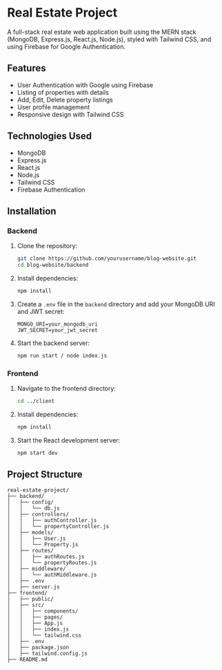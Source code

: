 # Real Estate Project

A full-stack real estate web application built using the MERN stack (MongoDB, Express.js, React.js, Node.js), styled with Tailwind CSS, and using Firebase for Google Authentication.

## Features

- User Authentication with Google using Firebase
- Listing of properties with details
- Add, Edit, Delete property listings
- User profile management
- Responsive design with Tailwind CSS

## Technologies Used

- MongoDB
- Express.js
- React.js
- Node.js
- Tailwind CSS
- Firebase Authentication

## Installation

### Backend

1. Clone the repository:
    ```sh
    git clone https://github.com/yourusername/blog-website.git
    cd blog-website/backend
    ```

2. Install dependencies:
    ```sh
    npm install
    ```

3. Create a `.env` file in the `backend` directory and add your MongoDB URI and JWT secret:
    ```env
    MONGO_URI=your_mongodb_uri
    JWT_SECRET=your_jwt_secret
    ```

4. Start the backend server:
    ```sh
    npm run start / node index.js
    ```

### Frontend

1. Navigate to the frontend directory:
    ```sh
    cd ../client
    ```

2. Install dependencies:
    ```sh
    npm install
    ```

3. Start the React development server:
    ```sh
    npm start dev
    ```


## Project Structure

```plaintext
real-estate-project/
├── backend/
│   ├── config/
│   │   └── db.js
│   ├── controllers/
│   │   ├── authController.js
│   │   └── propertyController.js
│   ├── models/
│   │   ├── User.js
│   │   └── Property.js
│   ├── routes/
│   │   ├── authRoutes.js
│   │   └── propertyRoutes.js
│   ├── middleware/
│   │   └── authMiddleware.js
│   ├── .env
│   ├── server.js
├── frontend/
│   ├── public/
│   ├── src/
│   │   ├── components/
│   │   ├── pages/
│   │   ├── App.js
│   │   ├── index.js
│   │   └── tailwind.css
│   ├── .env
│   ├── package.json
│   ├── tailwind.config.js
├── README.md

